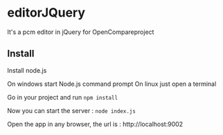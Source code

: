 # editorJQuery
It's a pcm editor in jQuery for OpenCompareproject

## Install
Install node.js

On windows start Node.js command prompt
On linux just open a terminal

Go in your project and run `npm install`

Now you can start the server : `node index.js`

Open the app in any browser, the url is : http://localhost:9002
